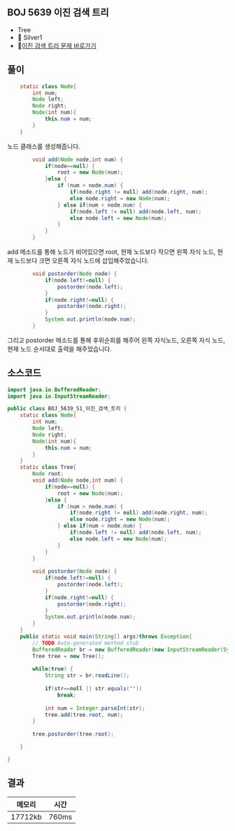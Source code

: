 ## BOJ 5639 이진 검색 트리 
- Tree
- 🥈 Silver1
- 🔗[이진 검색 트리 문제 바로가기](https://www.acmicpc.net/problem/5639)



## 풀이

~~~java
	static class Node{
		int num;
		Node left;
		Node right;
		Node(int num){
			this.num = num;
		}
	}
~~~
노드 클래스를 생성해줍니다. 

~~~java
		void add(Node node,int num) {
			if(node==null) {
				root = new Node(num);
			}else {
				if (num > node.num) {
                    if(node.right != null) add(node.right, num);
                    else node.right = new Node(num);
                } else if(num < node.num) {
                    if(node.left != null) add(node.left, num);
                    else node.left = new Node(num);
                }
			}
		}
~~~

add 메소드를 통해 노드가 비어있으면 root, 현재 노드보다 작으면 왼쪽 자식 노드, 현재 노드보다 크면 오른쪽 자식 노드에 삽입해주었습니다.

~~~java
		void postorder(Node node) {
			if(node.left!=null) {
				postorder(node.left);
			}
			if(node.right!=null) {
				postorder(node.right);
			}
			System.out.println(node.num);
		}
~~~

그리고 postorder 메소드를 통해 후위순회를 해주어 왼쪽 자식노드, 오른쪽 자식 노드, 현재 노드 순서대로 출력을 해주었습니다.

## 소스코드
~~~java
import java.io.BufferedReader;
import java.io.InputStreamReader;

public class BOJ_5639_S1_이진_검색_트리 {
	static class Node{
		int num;
		Node left;
		Node right;
		Node(int num){
			this.num = num;
		}
	}
	static class Tree{
		Node root;
		void add(Node node,int num) {
			if(node==null) {
				root = new Node(num);
			}else {
				if (num > node.num) {
                    if(node.right != null) add(node.right, num);
                    else node.right = new Node(num);
                } else if(num < node.num) {
                    if(node.left != null) add(node.left, num);
                    else node.left = new Node(num);
                }
			}
		}
		
		void postorder(Node node) {
			if(node.left!=null) {
				postorder(node.left);
			}
			if(node.right!=null) {
				postorder(node.right);
			}
			System.out.println(node.num);
		}
	}
	public static void main(String[] args)throws Exception{
		// TODO Auto-generated method stub
		BufferedReader br = new BufferedReader(new InputStreamReader(System.in));
		Tree tree = new Tree();
		
		while(true) {
			String str = br.readLine();
			
			if(str==null || str.equals(""))
				break;
			
			int num = Integer.parseInt(str);
			tree.add(tree.root, num);
		}
		
		tree.postorder(tree.root);

	}

}

~~~

## 결과 

| 메모리  | 시간 |
|----|----|
| 17712kb| 760ms|